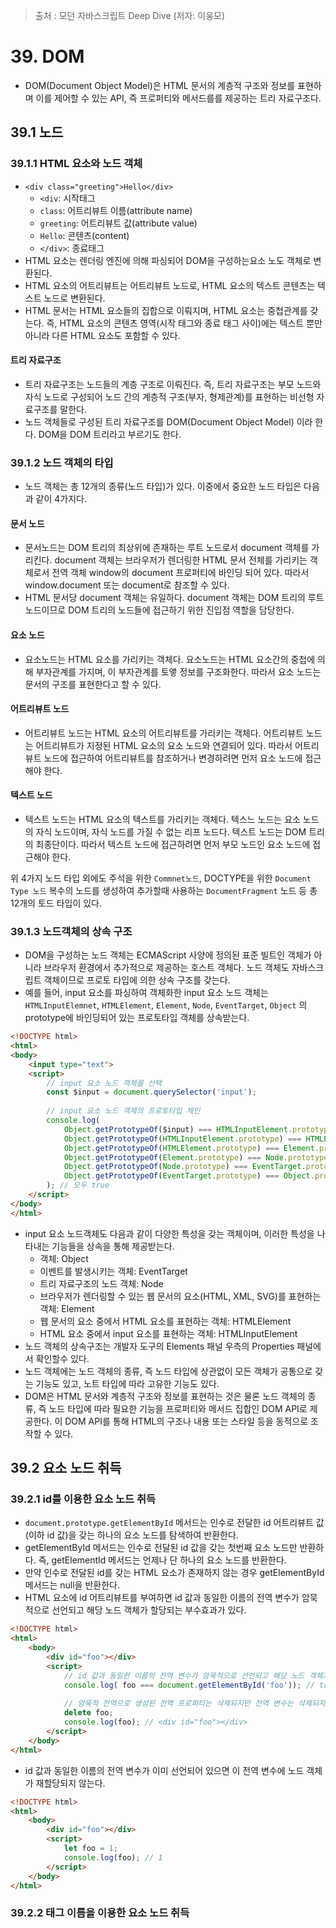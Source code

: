 > 출처 : 모던 자바스크립트 Deep Dive (저자: 이웅모)

# 39. DOM
- DOM(Document Object Model)은 HTML 문서의 계층적 구조와 정보를 표현하며 이를 제어할 수 있는 API, 
  즉 프로퍼티와 메서드를를 제공하는 트리 자료구조다.
  
## 39.1 노드
### 39.1.1 HTML 요소와 노드 객체
- `<div class="greeting">Hello</div>`
    * `<div`: 시작태그
    * `class`: 어트리뷰트 이름(attribute name)
    * `greeting`: 어트리뷰트 값(attribute value)
    * `Hello`: 콘텐츠(content)
    * `</div>`: 종료태그
- HTML 요소는 렌더링 엔진에 의해 파싱되어 DOM을 구성하는요소 노도 객체로 변환된다.
- HTML 요소의 어트리뷰트는 어트리뷰트 노드로, HTML 요소의 텍스트 콘텐츠는 텍스트 노드로 변환된다.
- HTML 문서는 HTML 요소들의 집합으로 이뤄지며, HTML 요소는 중첩관계를 갖는다. 즉, HTML 요소의 콘텐츠 영역(시작 태그와 종료 태그 사이)에는
  텍스트 뿐만 아니라 다른 HTML 요소도 포함할 수 있다.

#### 트리 자료구조
- 트리 자료구조는 노드들의 계층 구조로 이뤄진다. 즉, 트리 자료구조는 부모 노드와 자식 노드로 구성되어 노드 간의 계층적 구조(부자, 형제관계)를
  표현하는 비선형 자료구조를 말한다.
- 노드 객체들로 구성된 트리 자료구조를 DOM(Document Object Model) 이라 한다. DOM을 DOM 트리라고 부르기도 한다.

### 39.1.2 노드 객체의 타입
- 노드 객체는 총 12개의 종류(노드 타입)가 있다. 이중에서 중요한 노드 타입은 다음과 같이 4가지다.

#### 문서 노드
- 문서노드는 DOM 트리의 최상위에 존재하는 루트 노드로서  document 객체를 가리킨다. document 객체는 브라우저가 렌더링한 HTML 문서 전체를 가리키는 
  객체로서 전역 객체 window의 document 프로퍼티에 바인딩 되어 있다. 따라서 window.document 또는 document로 참조할 수 있다.
- HTML 문서당 document 객체는 유일하다. document 객체는 DOM 트리의 루트 노드이므로 DOM 트리의 노드들에 접근하기 위한 진입점 역할을 담당한다.

#### 요소 노드
- 요소노드는 HTML 요소를 가리키는 객체다. 요소노드는 HTML 요소간의 중첩에 의해 부자관계를 가지며, 이 부자관계를 토앻 정보를 구조화한다.
  따라서 요소 노드는 문서의 구조를 표현한다고 할 수 있다.

#### 어트리뷰트 노드
- 어트리뷰트 노드는 HTML 요소의 어트리뷰트를 가리키는 객체다. 어트리뷰트 노드는 어트리뷰트가 지정된 HTML 요소의 요소 노드와 연결되어 있다.
  따라서 어트리뷰트 노드에 접근하여 어트리뷰트를 참조하거나 변경하려면 먼저 요소 노드에 접근해야 한다.

#### 텍스트 노드
- 텍스트 노드는 HTML 요소의 텍스트를 가리키는 객체다. 텍스느 노드는 요소 노드의 자식 노드이며, 자식 노드를 가질 수 없는 리프 노드다.
  텍스트 노드는 DOM 트리의 최종단이다. 따라서 텍스트 노드에 접근하려면 먼저 부모 노드인 요소 노드에 접근해야 한다.
  

위 4가지 노드 타입 외에도 주석을 위한 `Commnet노드`, DOCTYPE을 위한 `Document Type 노드` 복수의 노드를 생성하여 추가할때 사용하는 
`DocumentFragment` 노드 등 총 12개의 토드 타입이 있다.

### 39.1.3 노드객체의 상속 구조
- DOM을 구성하는 노드 객체는 ECMAScript 사양에 정의된 표준 빌트인 객체가 아니라 브라우저 환경에서 추가적으로 제공하는 호스트 객체다.
  노드 객체도 자바스크립트 객체이므로 프로토 타입에 의한 상속 구조를 갖는다.
- 예를 들어, input 요소를 파싱하여 객체화한 input 요소 노드 객체는 `HTMLInputElemnet`, `HTMLElement`, `Element`, `Node`, `EventTarget`, `Object`
  의 prototype에 바인딩되어 있는 프로토타입 객체를 상속받는다.
```html
<!DOCTYPE html>
<html>
<body>
    <input type="text">
    <script>
        // input 요소 노드 객체를 선택
        const $input = document.querySelector('input');
        
        // input 요소 노드 객체의 프로토타입 체인
        console.log(
            Object.getPrototypeOf($input) === HTMLInputElement.prototype,
            Object.getPrototypeOf(HTMLInputElement.prototype) === HTMLElement.prototype,
            Object.getPrototypeOf(HTMLElement.prototype) === Element.prototype,
            Object.getPrototypeOf(Element.prototype) === Node.prototype,
            Object.getPrototypeOf(Node.prototype) === EventTarget.prototype,
            Object.getPrototypeOf(EventTarget.prototype) === Object.prototype,
        ); // 모두 true
    </script>
</body>
</html>
```
- input 요소 노드객체도 다음과 같이 다양한 특성을 갖는 객체이며, 이러한 특성을 나타내는 기능들을 상속을 통해 제공받는다.
  * 객체: Object
  * 이벤트를 발생시키는 객체: EventTarget
  * 트리 자료구조의 노드 객체: Node
  * 브라우저가 렌더링할 수 있는 웹 문서의 요소(HTML, XML, SVG)를 표현하는 객체: Element
  * 웹 문서의 요소 중에서 HTML 요소를 표현하는 객체: HTMLElement
  * HTML 요소 중에서 input 요소를 표현하는 객체: HTMLInputElement
- 노드 객체의 상속구조는 개발자 도구의 Elements 패널 우측의 Properties 패널에서 확인할수 있다.
- 노드 객체에는 노드 객체의 종류, 즉 노드 타입에 상관없이 모든 객체가 공통으로 갖는 기능도 있고, 노트 타입에 따라 고유한 기능도 있다.
- DOM은 HTML 문서와 계층적 구조와 정보를 표현하는 것은 물론 노드 객체의 종류, 즉 노드 타입에 따라 필요한 기능을 프로퍼티와 메서드 집합인
  DOM API로 제공한다. 이 DOM API를 통해 HTML의 구조나 내용 또는 스타일 등을 동적으로 조작할 수 있다.

## 39.2 요소 노드 취득
### 39.2.1 id를 이용한 요소 노드 취득
- `document.prototype.getElementById` 메서드는 인수로 전달한 id 어트리뷰트 값(이하 id 값)을 갖는 하나의 요소 노드를 탐색하여 반환한다.
- getElementById 메서드는 인수로 전달된 id 값을 갖는 첫번째 요소 노드만 반환하다. 즉, getElementId 메서드는 언제나 단 하나의 요소 노드를 반환한다.
- 만약 인수로 전달된 id를 갖는 HTML 요소가 존재하지 않는 경우 getElementById 메서드는 null을 반환한다.
- HTML 요소에 id 어트리뷰트를 부여하면 id 값과 동일한 이름의 전역 변수가 암묵적으로 선언되고 해당 노드 객체가 할당되는 부수효과가 있다.
```html
<!DOCTYPE html>
<html>
    <body>
        <div id="foo"></div>
        <script>
            // id 값과 동일한 이름의 전역 변수가 암묵적으로 선언되고 해당 노드 객체가 할당된다.
            console.log( foo === document.getElementById('foo')); // true
            
            // 암묵적 전역으로 생성된 전역 프로퍼티는 삭제되지만 전역 변수는 삭제되지 않는다.
            delete foo;
            console.log(foo); // <div id="foo"></div>
        </script>
    </body>
</html>
```
- id 값과 동일한 이름의 전역 변수가 이미 선언되어 있으면 이 전역 변수에 노드 객체가 재할당되지 않는다.
```html
<!DOCTYPE html>
<html>
    <body>
        <div id="foo"></div>
        <script>
            let foo = 1;
            console.log(foo); // 1
        </script>
    </body>
</html>
```

### 39.2.2 태그 이름을 이용한 요소 노드 취득